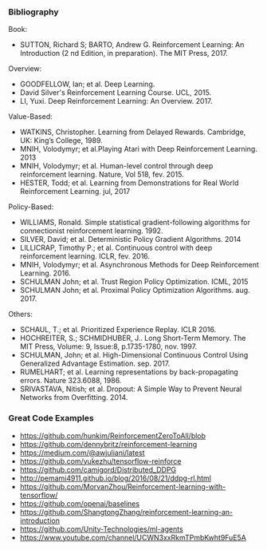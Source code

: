 ### Bibliography

Book:  

* SUTTON, Richard S; BARTO, Andrew G. Reinforcement Learning: An Introduction (2 nd Edition, in preparation). The MIT Press, 2017.

Overview:  

* GOODFELLOW, Ian; et al. Deep Learning.
* David Silver's Reinforcement Learning Course. UCL, 2015.
* LI, Yuxi. Deep Reinforcement Learning: An Overview. 2017.

Value-Based:  

* WATKINS, Christopher. Learning from Delayed Rewards. Cambridge, UK: King’s College, 1989.
* MNIH, Volodymyr; et al.Playing Atari with Deep Reinforcement Learning. 2013
* MNIH, Volodymyr; et al. Human-level control through deep reinforcement learning. Nature, Vol 518, fev. 2015.
* HESTER, Todd; et al. Learning from Demonstrations for Real World Reinforcement Learning. jul, 2017

Policy-Based:  

* WILLIAMS, Ronald. Simple statistical gradient-following algorithms for connectionist reinforcement learning. 1992.
* SILVER, David; et al. Deterministic Policy Gradient Algorithms. 2014
* LILLICRAP, Timothy P.; et al. Continuous control with deep reinforcement learning. ICLR, fev. 2016.
* MNIH, Volodymyr; et al. Asynchronous Methods for Deep Reinforcement Learning. 2016.
* SCHULMAN John; et al. Trust Region Policy Optimization. ICML, 2015
* SCHULMAN John; et al. Proximal Policy Optimization Algorithms. aug. 2017.

Others:  

* SCHAUL, T.; et al. Prioritized Experience Replay. ICLR 2016.
* HOCHREITER, S.; SCHMIDHUBER, J.. Long Short-Term Memory. The MIT Press, Volume: 9, Issue:8, p.1735-1780, nov. 1997.
* SCHULMAN, John; et al. High-Dimensional Continuous Control Using Generalized Advantage Estimation. sep. 2017.
* RUMELHART; et al. Learning representations by back-propagating errors. Nature 323.6088, 1986.
* SRIVASTAVA, Nitish; et al. Dropout: A Simple Way to Prevent Neural Networks from Overfitting. 2014.

### Great Code Examples

* https://github.com/hunkim/ReinforcementZeroToAll/blob   
* https://github.com/dennybritz/reinforcement-learning   
* https://medium.com/@awjuliani/latest   
* https://github.com/yukezhu/tensorflow-reinforce   
* https://github.com/camigord/Distributed_DDPG   
* http://pemami4911.github.io/blog/2016/08/21/ddpg-rl.html   
* https://github.com/MorvanZhou/Reinforcement-learning-with-tensorflow/   
* https://github.com/openai/baselines
* https://github.com/ShangtongZhang/reinforcement-learning-an-introduction
* https://github.com/Unity-Technologies/ml-agents
* https://www.youtube.com/channel/UCWN3xxRkmTPmbKwht9FuE5A   


